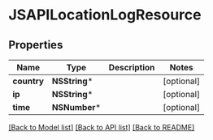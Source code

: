 # JSAPILocationLogResource

## Properties
Name | Type | Description | Notes
------------ | ------------- | ------------- | -------------
**country** | **NSString*** |  | [optional] 
**ip** | **NSString*** |  | [optional] 
**time** | **NSNumber*** |  | [optional] 

[[Back to Model list]](../README.md#documentation-for-models) [[Back to API list]](../README.md#documentation-for-api-endpoints) [[Back to README]](../README.md)


